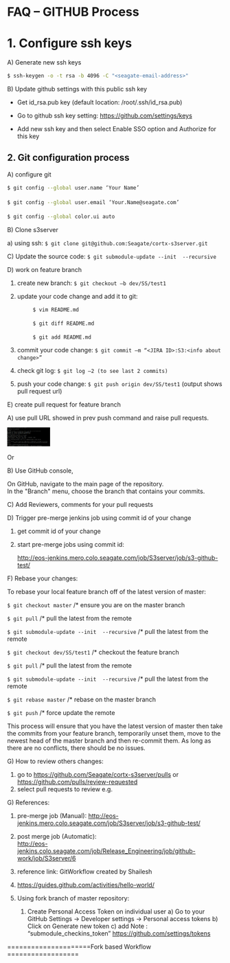 # FAQ – GITHUB Process 

# 1. Configure ssh keys 

A) Generate new ssh keys 
```sh
$ ssh-keygen -o -t rsa -b 4096 -C "<seagate-email-address>"  
```
B) Update github settings with this public ssh key
  - Get id_rsa.pub key (default location: /root/.ssh/id_rsa.pub) 

  - Go to github ssh key setting: https://github.com/settings/keys 

  - Add new ssh key and then select Enable SSO option and Authorize for this key

## 2. Git configuration process 

A) configure git 
```sh
$ git config --global user.name ‘Your Name’ 

$ git config --global user.email ‘Your.Name@seagate.com’ 

$ git config --global color.ui auto 
```

B) Clone s3server  

a) using ssh: `$ git clone git@github.com:Seagate/cortx-s3server.git` 

C) Update the source code:  `$ git submodule-update --init  --recursive` 

D) work on feature branch  

1)  create new branch: `$ git checkout –b dev/SS/test1` 

2)  update your code change and add it to git:  
                           
             $ vim README.md 

             $ git diff README.md 

             $ git add README.md 

3)  commit your code change: `$ git commit –m “<JIRA ID>:S3:<info about change>” `

4)  check git log: `$ git log –2 (to see last 2 commits)` 

5) push your code change:  `$ git push origin dev/SS/test1` (output shows pull request url)

E)  create pull request for feature branch 

A) use pull URL showed in prev push command and raise pull requests. 

<img src="images/imgage1.PNG" width="100">

Or  

B) Use GitHub console,  

On GitHub, navigate to the main page of the repository.   
In the "Branch" menu, choose the branch that contains your commits. 

C) Add Reviewers, comments for your pull requests 

D) Trigger pre-merge jenkins job using commit id of your change 

1) get commit id of your change 

2) start pre-merge jobs using commit id: 

    http://eos-jenkins.mero.colo.seagate.com/job/S3server/job/s3-github-test/ 

F) Rebase your changes: 

To rebase your local feature branch off of the latest version of master: 

`$ git checkout master`                  /* ensure you are on the master branch 

`$ git pull`                                          /* pull the latest from the remote 

`$ git submodule-update --init  --recursive`   /* pull the latest from the remote  

`$ git checkout dev/SS/test1`       /* checkout the feature branch 

`$ git pull`                                          /* pull the latest from the remote 

`$ git submodule-update --init  --recursive`   /* pull the latest from the remote 

`$ git rebase master`                      /* rebase on the master branch 

`$ git push`                                       /* force update the remote 

 

This process will ensure that you have the latest version of master then take the commits from your feature branch, temporarily unset them, move to the newest head of the master branch and then re-commit them. As long as there are no conflicts, there should be no issues. 
 

G)  How to review others changes: 
1) go to https://github.com/Seagate/cortx-s3server/pulls 
                   or 
    https://github.com/pulls/review-requested 
 2) select pull requests to review e.g. 

G)  References: 

1) pre-merge job (Manual):  http://eos-jenkins.mero.colo.seagate.com/job/S3server/job/s3-github-test/ 

 2) post merge job (Automatic):  
http://eos-jenkins.colo.seagate.com/job/Release_Engineering/job/github-work/job/S3server/6 
3) reference link: GitWorkflow created by Shailesh 
4) https://guides.github.com/activities/hello-world/ 


3) Using fork branch of master repository: 

    1) Create Personal Access Token on individual user 
a) Go to your GitHub Settings -> Developer settings -> Personal access tokens 
b) Click on Generate new token 
c)  add Note : “submodule_checkins_token” 
https://github.com/settings/tokens 

 

=====================Fork based Workflow ================== 

